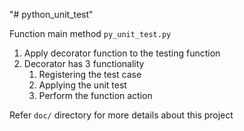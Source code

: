 "# python_unit_test" 

Function main method `py_unit_test.py`

1. Apply decorator function to the testing function
2. Decorator has 3 functionality
    1. Registering the test case
    2. Applying the unit test
    3. Perform the function action
   
Refer `doc/` directory for more details about this project